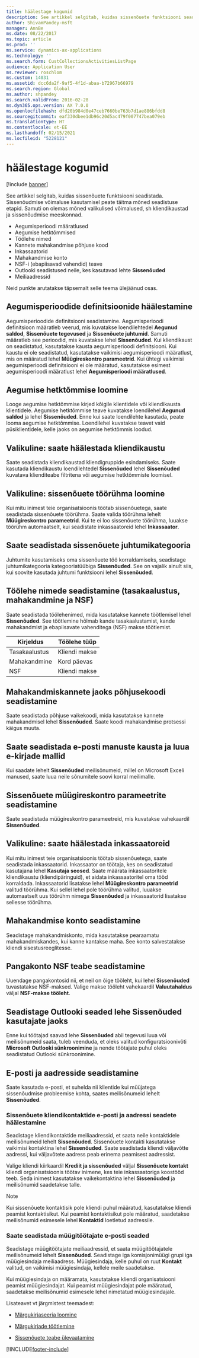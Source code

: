 ```yaml
---
title: häälestage kogumid
description: See artikkel selgitab, kuidas sissenõuete funktsiooni seadistada.
author: ShivamPandey-msft
manager: AnnBe
ms.date: 08/22/2017
ms.topic: article
ms.prod: ''
ms.service: dynamics-ax-applications
ms.technology: ''
ms.search.form: CustCollectionsActivitiesListPage
audience: Application User
ms.reviewer: roschlom
ms.custom: 14031
ms.assetid: dcc6da2f-9af5-4f1d-abaa-b72967b66979
ms.search.region: Global
ms.author: shpandey
ms.search.validFrom: 2016-02-28
ms.dyn365.ops.version: AX 7.0.0
ms.openlocfilehash: dfd20b984d0e47ceb7660be763b7d1ae886bfdd8
ms.sourcegitcommit: eaf330dbee1db96c20d5ac479f007747bea079eb
ms.translationtype: HT
ms.contentlocale: et-EE
ms.lasthandoff: 02/15/2021
ms.locfileid: "5228121"
---
```

# <a name="set-up-collections"></a>häälestage kogumid

[!include [banner](../includes/banner.md)]

See artikkel selgitab, kuidas sissenõuete funktsiooni seadistada. Sissenõudmise võimaluse kasutamisel peate täitma mõned seadistuse etapid. Samuti on olemas mõned valikulised võimalused, sh kliendikaustad ja sissenõudmise meeskonnad. 

- Aegumisperioodi määratlused
- Aegumise hetktõmmised
- Töölehe nimed
- Kannete mahakandmise põhjuse kood
- Inkassaatorid
- Mahakandmise konto
- NSF-i (ebapiisavad vahendid) teave
- Outlooki seadistused neile, kes kasutavad lehte **Sissenõuded**
- Meiliaadressid

Neid punkte arutatakse täpsemalt selle teema ülejäänud osas. 

<a name="set-up-aging-period-definitions"></a>Aegumisperioodide definitsioonide häälestamine
-------------------------------

Aegumisperioodide definitsiooni seadistamine. Aegumisperioodi definitsioon määratleb veerud, mis kuvatakse loendilehtedel **Aegunud saldod**, **Sissenõuete tegevused** ja **Sissenõuete juhtumid**. Samuti määratleb see perioodid, mis kuvatakse lehel **Sissenõuded**. Kui kliendikaust on seadistatud, kasutatakse kausta aegumisperioodi definitsiooni. Kui kaustu ei ole seadistatud, kasutatakse vaikimisi aegumisperioodi määratlust, mis on määratud lehel **Müügireskontro parameetrid**. Kui ühtegi vaikimisi aegumisperioodi definitsiooni ei ole määratud, kasutatakse esimest aegumisperioodi määratlust lehel **Aegumisperioodi määratlused**.

## <a name="create-an-aging-snapshot"></a>Aegumise hetktõmmise loomine
Looge aegumise hetktõmmise kirjed kõigile klientidele või kliendikausta klientidele. Aegumise hetktõmmise teave kuvatakse loendilehel **Aegunud saldod** ja lehel **Sissenõuded**. Enne kui saate loendilehte kasutada, peate looma aegumise hetktõmmise. Loendilehel kuvatakse teavet vaid püsiklientidele, kelle jaoks on aegumise hetktõmmis loodud.

## <a name="optional-set-up-customer-pools"></a>Valikuline: saate häälestada kliendikaustu
Saate seadistada kliendikaustad kliendigruppide esindamiseks. Saate kasutada kliendikaustu loendilehtedel **Sissenõuded** lehel **Sissenõuded** kuvatava klienditeabe filtritena või aegumise hetktõmmiste loomisel.

## <a name="optional-create-a-collections-team"></a>Valikuline: sissenõuete töörühma loomine
Kui mitu inimest teie organisatsioonis töötab sissenõuetega, saate seadistada sissenõuete töörühma. Saate valida töörühma lehelt **Müügireskontro parameetrid**. Kui te ei loo sissenõuete töörühma, luuakse töörühm automaatselt, kui seadistate inkassaatoreid lehel **Inkassaator**.

## <a name="set-up-a-collections-case-category"></a>Saate seadistada sissenõuete juhtumikategooria
Juhtumite kasutamiseks oma sissenõuete töö korraldamiseks, seadistage juhtumikategooria kategooriatüübiga **Sissenõuded**. See on vajalik ainult siis, kui soovite kasutada juhtumi funktsiooni lehel **Sissenõuded**.

## <a name="set-up-journal-names-settlement-writeoff-and-nsf"></a>Töölehe nimede seadistamine (tasakaalustus, mahakandmine ja NSF)
Saate seadistada töölehenimed, mida kasutatakse kannete töötlemisel lehel **Sissenõuded**. See töötlemine hõlmab kande tasakaalustamist, kande mahakandmist ja ebapiisavate vahenditega (NSF) makse töötlemist.

| Kirjeldus | Töölehe tüüp     |
|-------------|------------------|
| Tasakaalustus  | Kliendi makse |
| Mahakandmine   | Kord päevas            |
| NSF         | Kliendi makse |

## <a name="set-up-a-reason-code-for-writeoff-transactions"></a>Mahakandmiskannete jaoks põhjusekoodi seadistamine
Saate seadistada põhjuse vaikekoodi, mida kasutatakse kannete mahakandmisel lehel **Sissenõuded**. Saate koodi mahakandmise protsessi käigus muuta.

## <a name="set-up-a-folder-for-email-attachments-and-create-email-templates"></a>Saate seadistada e-posti manuste kausta ja luua e-kirjade mallid
Kui saadate lehelt **Sissenõuded** meilisõnumeid, millel on Microsoft Exceli manused, saate luua neile sõnumitele soovi korral meilimalle.

## <a name="set-up-accounts-receivable-parameters-for-collections"></a>Sissenõuete müügireskontro parameetrite seadistamine
Saate seadistada müügireskontro parameetreid, mis kuvatakse vahekaardil **Sissenõuded**.

## <a name="optional-set-up-collections-agents"></a>Valikuline: saate häälestada inkassaatoreid
Kui mitu inimest teie organisatsioonis töötab sissenõuetega, saate seadistada inkassaatorid. Inkassaator on töötaja, kes on seadistatud kasutajana lehel **Kasutaja seosed**. Saate määrata inkassaatoritele kliendikaustu (kliendipäringuid), et aidata inkassaatoritel oma tööd korraldada. Inkassaatorid lisatakse lehel **Müügireskontro parameetrid** valitud töörühma. Kui sellel lehel pole töörühma valitud, luuakse automaatselt uus töörühm nimega **Sissenõuded** ja inkassaatorid lisatakse sellesse töörühma.

## <a name="set-up-a-writeoff-account"></a>Mahakandmise konto seadistamine
Seadistage mahakandmiskonto, mida kasutatakse pearaamatu mahakandmiskandes, kui kanne kantakse maha. See konto salvestatakse kliendi sisestusreeglitesse.

## <a name="set-up-nsf-information-for-bank-accounts"></a>Pangakonto NSF teabe seadistamine
Uuendage pangakontosid nii, et neil on õige tööleht, kui lehel **Sissenõuded** tuvastatakse NSF-maksed. Valige makse tööleht vahekaardil **Valuutahaldus** väljal **NSF-makse tööleht**.

## <a name="set-up-outlook-settings-for-users-of-the-collections-page"></a>Seadistage Outlooki seaded lehe Sissenõuded kasutajate jaoks
Enne kui töötajad saavad lehe **Sissenõuded** abil tegevusi luua või meilisõnumeid saata, tuleb veenduda, et oleks valitud konfiguratsioonivõti **Microsoft Outlooki sünkroonimine** ja nende töötajate puhul oleks seadistatud Outlooki sünkroonimine.

## <a name="set-up-email-and-addresses"></a>E-posti ja aadresside seadistamine
Saate kasutada e-posti, et suhelda nii klientide kui müüjatega sissenõudmise probleemise kohta, saates meilisõnumeid lehelt **Sissenõuded**. 

### <a name="set-up-email-and-address-settings-for-collections-customer-contacts"></a>Sissenõuete kliendikontaktide e-posti ja aadressi seadete häälestamine
Seadistage kliendikontaktide meiliaadressid, et saata neile kontaktidele meilisõnumeid lehelt **Sissenõuded**. Sissenõuete kontakti kasutatakse vaikimisi kontaktina lehel **Sissenõuded**. Saate seadistada kliendi väljavõtte aadressi, kui väljavõtete aadress peab erinema peamisest aadressist. 

Valige kliendi kiirkaardil **Krediit ja sissenõuded** väljal **Sissenõuete kontakt** kliendi organisatsioonis töötav inimene, kes teie inkassaatoriga koostööd teeb. Seda inimest kasutatakse vaikekontaktina lehel **Sissenõuded** ja meilisõnumid saadetakse talle. 

> [!NOTE] 
> Kui sissenõuete kontaktisik pole kliendi puhul määratud, kasutatakse kliendi peamist kontaktisikut. Kui peamist kontaktisikut pole määratud, saadetakse meilisõnumid esimesele lehel **Kontaktid** loetletud aadressile.

### <a name="set-up-email-settings-for-salespeople"></a>Saate seadistada müügitöötajate e-posti seaded
Seadistage müügitöötajate meiliaadressid, et saata müügitöötajatele meilisõnumeid lehelt **Sissenõuded**. Seadistage iga komisjonimüügi grupi iga müügiesindaja meiliaadress. Müügiesindaja, kelle puhul on ruut **Kontakt** valitud, on vaikimisi müügiesindaja, kellele meile saadetakse. 

Kui müügiesindaja on määramata, kasutatakse kliendi organisatsiooni peamist müügiesindajat. Kui peamist müügiesindajat pole määratud, saadetakse meilisõnumid esimesele lehel nimetatud müügiesindajale.


Lisateavet vt järgmistest teemadest:

 - [Märgukirjaseeria loomine](tasks/create-collection-letter-sequence.md)

 - [Märgukirjade töötlemine](tasks/process-collection-letters.md)

 - [Sissenõuete teabe ülevaatamine](tasks/review-collections-information.md)



[!INCLUDE[footer-include](../../includes/footer-banner.md)]